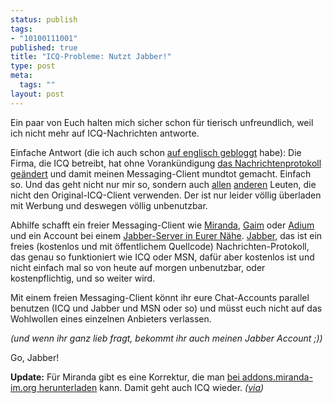 ```yaml
--- 
status: publish
tags: 
- "10100111001"
published: true
title: "ICQ-Probleme: Nutzt Jabber!"
type: post
meta: 
  tags: ""
layout: post
---
```

Ein paar von Euch halten mich sicher schon für tierisch unfreundlich, weil ich nicht mehr auf ICQ-Nachrichten antworte.

Einfache Antwort (die ich auch schon <a href="http://en.magenson.de/2006/02/13/abandon-icq/">auf englisch gebloggt</a> habe): Die Firma, die ICQ betreibt, hat ohne Vorankündigung <a href="http://www.heise.de/newsticker/meldung/69505">das Nachrichtenprotokoll geändert</a> und damit meinen Messaging-Client mundtot gemacht. Einfach so. Und das geht nicht nur mir so, sondern auch <a href="http://blog.jeanpierre.de/2006/02/13/meine-icq-nummer-ist-eine-primzahl/">allen</a> <a href="http://www.myblog.de/arcyslyrischewelten/art/2880300">anderen</a> Leuten, die nicht den Original-ICQ-Client verwenden. Der ist nur leider völlig überladen mit Werbung und deswegen völlig unbenutzbar.

Abhilfe schafft ein freier Messaging-Client wie <a href="http://miranda-im.org">Miranda</a>, <a href="http://gaim.sf.net">Gaim</a> oder <a href="http://adiumx.com">Adium</a> und ein Account bei einem <a href="http://www.xmpp.net/bycountry.shtml">Jabber-Server in Eurer Nähe</a>. <a href="http://jabber.org">Jabber</a>, das ist ein freies (kostenlos und mit öffentlichem Quellcode) Nachrichten-Protokoll, das genau so funktioniert wie ICQ oder MSN, dafür aber kostenlos ist und nicht einfach mal so von heute auf morgen unbenutzbar, oder kostenpflichtig, und so weiter wird.

Mit einem freien Messaging-Client könnt ihr eure Chat-Accounts parallel benutzen (ICQ und Jabber und MSN oder so) und müsst euch nicht auf das Wohlwollen eines einzelnen Anbieters verlassen.

<em>(und wenn ihr ganz lieb fragt, bekommt ihr auch meinen Jabber Account ;))</em>

Go, Jabber!


<strong>Update:</strong> Für Miranda gibt es eine Korrektur, die man <a href="http://addons.miranda-im.org/details.php?action=viewfile&id=1683">bei addons.miranda-im.org herunterladen</a> kann. Damit geht auch ICQ wieder. <em>(<a href="http://www.tonmann.com/phpBB/viewtopic.php?topic=764&forum=14&0">via</a>)</em>
